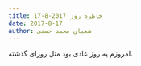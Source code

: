 ```yaml
---
title: خاطره روز 2017-8-17
date: 2017-8-17
author: شعبان محمد حسنی
---
```


امروزم یه روز عادی بود مثل روزای گذشته.